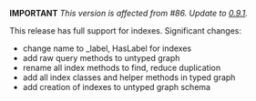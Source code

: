 **IMPORTANT** *This version is affected from #86. Update to [0.9.1](https://github.com/bio4j/angulillos/releases/tag/v0.9.1).*

This release has full support for indexes. Significant changes:

- change name to _label, HasLabel for indexes
- add raw query methods to untyped graph
- rename all index methods to find, reduce duplication
- add all index classes and helper methods in typed graph
- add creation of indexes to untyped graph schema
